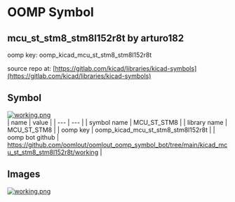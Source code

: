 # OOMP Symbol  
## mcu_st_stm8_stm8l152r8t  by arturo182  
  
oomp key: oomp_kicad_mcu_st_stm8_stm8l152r8t  
  
source repo at: [https://gitlab.com/kicad/libraries/kicad-symbols](https://gitlab.com/kicad/libraries/kicad-symbols)  
## Symbol  
  
[![working.png](working_600.png)](working.png)  
| name | value | 
| --- | --- | 
| symbol name | MCU_ST_STM8 | 
| library name | MCU_ST_STM8 | 
| oomp key | oomp_kicad_mcu_st_stm8_stm8l152r8t | 
| oomp bot github | https://github.com/oomlout/oomlout_oomp_symbol_bot/tree/main/kicad_mcu_st_stm8_stm8l152r8t/working | 
## Images  
  
[![working.png](working_140.png)](working.png)  
